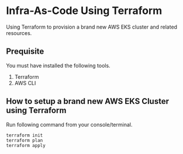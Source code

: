 # Infra-As-Code Using Terraform
Using Terraform to provision a brand new AWS EKS cluster and related resources.

## Prequisite
You must have installed the following tools.
1. Terraform
2. AWS CLI

## How to setup a brand new AWS EKS Cluster using Terraform

Run following command from your console/terminal.
```
terraform init
terraform plan
terraform apply
```
